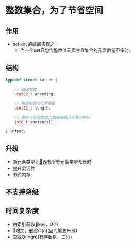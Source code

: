 # 整数集合，为了节省空间
## 作用
* set key的底层实现之一
    * 当一个set只包含整数值元素并且集合的元素数量不多时。
## 结构
```c
typedef struct intset {
    
    // 编码方式
    uint32_t encoding;

    // 集合包含的元素数量
    uint32_t length;

    // 保存元素的数组,数值按照从小到大排列
    int8_t contents[];

} intset;
```

## 升级
* 新元素类型比现有所有元素类型都长时
* 提升灵活性
* 节约内存

## 不支持降级

## 时间复杂度
* 由索引获取key，O(1)
* 增加，删除O(n)(因为需要升级)
* 查找O(logn)(有序数组，二分)